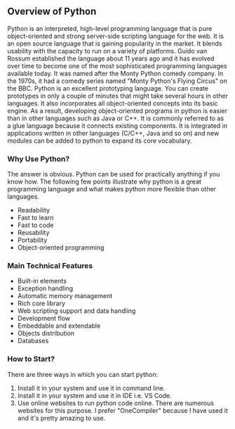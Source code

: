 ## Overview of Python
Python is an interpreted, high-level programming language that is pure object-oriented and strong server-side scripting language for the web. It is an open source language that is gaining popularity in the market. It blends usability with the capacity to run on a variety of platforms. Guido van Rossum established the language about 11 years ago and it has evolved over time to become one of the most sophisticated programming languages available today. It was named after the Monty Python comedy company. In the 1970s, it had a comedy series named "Monty Python's Flying Circus" on the BBC. 
Python is an excellent prototyping language. You can create prototypes in only a couple of minutes that might take several hours in other languages. It also incorporates all object-oriented concepts into its basic engine. As a result, developing object-oriented programs in python is easier than in other languages such as Java or C++.
It is commonly referred to as a glue language because it connects existing components. It is integrated in applications written in other languages (C/C++, Java and so on) and new modules can be added to python to expand its core vocabulary.
### Why Use Python?
The answer is obvious. Python can be used for practically anything if you know how. The following few points illustrate why python is a great programming language and what makes python more flexible than other languages.
 - Readability
 - Fast to learn
 - Fast to code
 - Reusability
 - Portability
 - Object-oriented programming
### Main Technical Features
 - Built-in elements
 - Exception handling
 - Automatic memory management
 - Rich core library
 - Web scripting support and data handling
 - Development flow
 - Embeddable and extendable
 - Objects distribution
 - Databases
 
### How to Start?
There are three ways in which you can start python:
1.	Install it in your system and use it in command line.
2.	Install it in your system and use it in IDE i.e. VS Code.
3.	Use online websites to run python code online. There are numerous websites for this purpose. I prefer "OneCompiler" because I have used it and it's pretty amazing to use.
